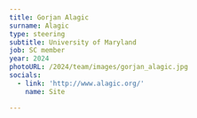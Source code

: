 ```yaml
---
title: Gorjan Alagic
surname: Alagic
type: steering
subtitle: University of Maryland
job: SC member
year: 2024
photoURL: /2024/team/images/gorjan_alagic.jpg
socials:
  - link: 'http://www.alagic.org/'
    name: Site

---
```

